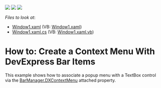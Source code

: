 <!-- default badges list -->
![](https://img.shields.io/endpoint?url=https://codecentral.devexpress.com/api/v1/VersionRange/128640704/10.1.4%2B)
[![](https://img.shields.io/badge/Open_in_DevExpress_Support_Center-FF7200?style=flat-square&logo=DevExpress&logoColor=white)](https://supportcenter.devexpress.com/ticket/details/E1675)
[![](https://img.shields.io/badge/📖_How_to_use_DevExpress_Examples-e9f6fc?style=flat-square)](https://docs.devexpress.com/GeneralInformation/403183)
<!-- default badges end -->
<!-- default file list -->
*Files to look at*:

* [Window1.xaml](./CS/DXContextMenu_Ex/Window1.xaml) (VB: [Window1.xaml](./VB/DXContextMenu_Ex/Window1.xaml))
* [Window1.xaml.cs](./CS/DXContextMenu_Ex/Window1.xaml.cs) (VB: [Window1.xaml.vb](./VB/DXContextMenu_Ex/Window1.xaml.vb))
<!-- default file list end -->
# How to: Create a Context Menu With DevExpress Bar Items


<p>This example shows how to associate a popup menu with a TextBox control via the <a href="https://documentation.devexpress.com/#WPF/DevExpressXpfBarsBarManager_DXContextMenutopic">BarManager.DXContextMenu</a> attached property.</p>

<br/>


